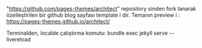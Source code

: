 "https://github.com/pages-themes/architect" repository sinden fork lanarak özelleştirilen bir github blog sayfası template i dir.
Temanın preview i : https://pages-themes.github.io/architect/

Terminalden, localde çalıştırma komutu:
bundle exec jekyll serve --livereload
